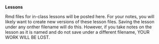 **Lessons**

Rmd files for in-class lessons will be posted here. For your notes, you will likely want to create new versions of these lesson files. Saving the lesson under any onther filename will do this. However, if you take notes on the lesson as it is named and do not save under a different filename, YOUR WORK WILL BE LOST. 
